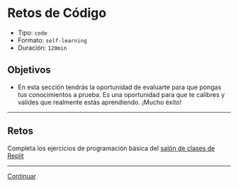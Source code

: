 # Retos de Código

* Tipo: `code`
* Formato: `self-learning`
* Duración: `120min`

## Objetivos

* En esta sección tendrás la oportunidad de evaluarte para que pongas tus
  conocimientos a prueba. Es una oportunidad para que te calibres y valides que
  realmente estás aprendiendo. ¡Mucho éxito!

***

## Retos

Completa los ejercicios de programación básica del
[salón de clases de Replit](https://repl.it/classroom/invite/HWss9Vr)

<!--
1. Crea un programa que imprima los números que son potencia de 3 menores a
   10,000 (ej. 3, 9, 27, etc.)
2. Crea un programa que compruebe si un número es par o impar, escribiendo el
   mensaje en la consola.
3. Crea un programa que cuente el número de vocales de un `string`
4. Crea un programa que capitalice la primera y última letra de un `string`
5. Crea un programa que determine si un número es primo
6. Crea un programa que determine si un número es mayor a otro
7. Crea un programa que determine si dos número son pares
8. Crea un programa que determine si una persona puede manejar (16 años o más) y
   votar (18 años o más)
9. Crea un programa que, por medio de console.log, logre producir una pirámide
   de `#` del tamaño brindado por medio de un `prompt()`:

```js
#
##
###
####
#####
######
#######
```

Para todos los programas, si el usuario no ingresa un dato válido, debe dar un
mensaje de error.
-->

***

[Continuar](10-solutions-code-challenges.md)

